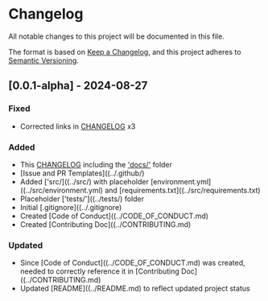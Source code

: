 # Changelog

All notable changes to this project will be documented in this file.

The format is based on [Keep a Changelog](https://keepachangelog.com/en/1.0.0/), and this project adheres to [Semantic Versioning](https://semver.org/spec/v2.0.0.html).

## [0.0.1-alpha] - 2024-08-27

### Fixed
- Corrected links in [CHANGELOG](CHANGELOG.md) x3

### Added
- This [CHANGELOG](CHANGELOG.md) including the ['docs/'](../docs/) folder
- [Issue and PR Templates]((../.github/)
- Added ['src/]((../src/) with placeholder [environment.yml]((../src/environment.yml) and [requirements.txt]((../src/requirements.txt)
- Placeholder ['tests/']((../tests/) folder
- Initial [.gitignore]((../.gitignore)
- Created [Code of Conduct]((../CODE_OF_CONDUCT.md)
- Created [Contributing Doc]((../CONTRIBUTING.md)

### Updated
- Since [Code of Conduct]((../CODE_OF_CONDUCT.md) was created, needed to correctly reference it in [Contributing Doc]((../CONTRIBUTING.md)
- Updated [README]((../README.md) to reflect updated project status
